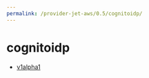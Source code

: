 ```yaml
---
permalink: /provider-jet-aws/0.5/cognitoidp/
---
```


# cognitoidp



* [v1alpha1](v1alpha1/index.md)